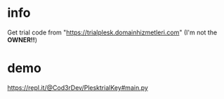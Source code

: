 # info

Get trial code from "https://trialplesk.domainhizmetleri.com" (I'm not the **OWNER!!**)

# demo

https://repl.it/@Cod3rDev/PlesktrialKey#main.py
